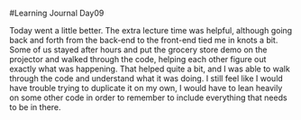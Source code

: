 #Learning Journal Day09

Today went a little better.  The extra lecture time was helpful, although going back and forth from the back-end to the front-end tied me in knots a bit.  Some of us stayed after hours and put the grocery store demo on the projector and walked through the code, helping each other figure out exactly what was happening.  That helped quite a bit, and I was able to walk through the code and understand what it was doing.  I still feel like I would have trouble trying to duplicate it on my own, I would have to lean heavily on some other code in order to remember to include everything that needs to be in there.
